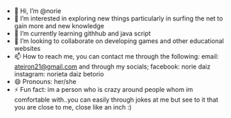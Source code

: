- 👋 Hi, I’m @norie
- 👀 I’m interested in exploring new things particularly in surfing the net to gain more and new knowledge
- 🌱 I’m currently learning githhub and java script
- 💞️ I’m looking to collaborate on developing games and other educational websites
- 📫 How to reach me, you can contact me through the following: email: ateiron21@gmail.com and through my socials; facebook: norie daiz instagram: norieta daiz betorio
- 😄 Pronouns: her/she
- ⚡ Fun fact: im a person who is crazy around people whom im comfortable with..you can easily through jokes at me but see to  it that you are close to me, close like an inch :)

<!---
ambothaim/ambothaim is a ✨ special ✨ repository because its `README.md` (this file) appears on your GitHub profile.
You can click the Preview link to take a look at your changes.
--->
